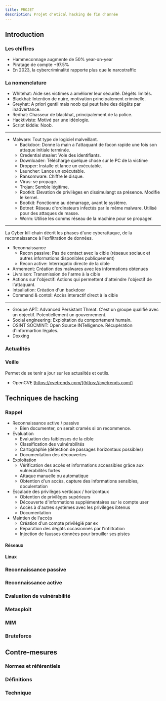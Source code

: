 ```yaml
---
title: PROJET
description: Projet d'etical hacking de fin d'année
---
```


## Introduction

### Les chiffres

- Hammeconnage augmente de 50% year-on-year
- Piratage de compte +97.5%
- En 2023, la cybercriminalité rapporte plus que le narcotraffic

### La nomenclature

- Whitehat: Aide ses victimes a améliorer leur sécurité. Dégêts limités. 
- Blackhat: Intention de nuire, motivation principalement criminelle.
- Greyhat: A priori gentil mais noob qui peut faire des dégêts par inadvertance.
- Redhat: Chasseur de blackhat, principalement de la police. 
- Hacktiviste: Motivé par une idéologie. 
- Script kiddie: Noob.

---

- Malware: Tout type de logiciel malveillant.
    - Backdoor: Donne la main a l'attaquant de facon rapide une fois son attaque initiale terminée.
    - Credential stealer: Vole des identifiants.
    - Downloader: Télécharge quelque chose sur le PC de la victime
    - Dropper: Installe et lance un exécutable.
    - Launcher: Lance un exécutable.
    - Ransomware: Chiffre le disque.
    - Virus: se propage.
    - Trojan: Semble légitime. 
    - Rootkit: Elevation de privilèges en dissimulangt sa présence. Modifie le kernel. 
    - Bootkit: Fonctionne au démarrage, avant le système.
    - Botnet: Réseau d'ordinateurs infectés par le même malware. Utilisé pour des attaques de masse. 
    - Worm: Utilise les comms réseau de la machine pour se propager. 

---

La Cyber kill chain décrit les phases d'une cyberattaque, de la reconnaissance à l'exfiltration de données.

- Reconnaissance
    - Recon passive: Pas de contact avec la cible (réseaux sociaux et autres informations disponibles publiquement)
    - Recon active: Interrogatio  directe de la cible
- Armement: Création des malwares avec les informations obtenues
- Livraison: Transmission de l'arme à la cible
- Actions sur l'objectif: Actions qui permettent d'atteindre l'objectif de l'attaquant. 
- Intsallation: Création d'un backdoor
- Command & contol: Accès interactif direct à la cible 

---

- Groupe APT: Advanced Persistant Threat. 
    C'est un groupe qualifié avec un objectif. Potentiellement un gouvenrement. 
- Social engineering: Exploitation du comportement humain.
- OSINT SOCMINT: Open Source INTelligence. Récupération d'informartion légales. 
- Doxxing


### Actualités

### Veille

Permet de se tenir a jour sur les actualités et outils.

- OpenCVE [https://cvetrends.com/](https://cvetrends.com/)

## Techniques de hacking

### Rappel

- Reconnaissance active / passive
    - Bien documenter, on serait cramés si on recommence. 
- Evaluation
    - Evaluation des faiblesses de la cible
    - Classification des vulnérabilités
    - Cartographie (détection de passages horizontaux possibles)
    - Documentation des découvertes
- Exploitation
    - Vérification des accès et informations accessibles grâce aux vulnérabilités fortes
    - Attaque manuelle ou automatique
    - Obtention d'un accès, capture des informations sensibles, doculentation
- Escalade des privilèges verticaux / horizontaux
    - Obtention de privilèges supérieurs
    - Découverte d'informations supplémentaires sur le compte user
    - Accès à d'autres systèmes avec les privilèges ibtenus
    - Documentation
- Maintien de l'accès
    - Création d'un compte privilégié par ex
    - Réparation des dégâts occasionnés par l'infiltration
    - Injection de fausses données pour brouiller ses pistes

#### Réseaux

#### Linux

### Reconnaissance passive

### Reconnaissance active

### Evaluation de vulnérabilité

### Metasploit

### MIM

### Bruteforce

## Contre-mesures

### Normes et référentiels

### Définitions

### Technique
